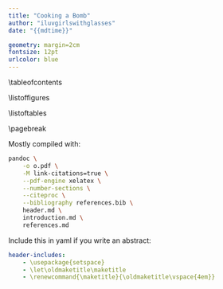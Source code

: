 ```yaml
---
title: "Cooking a Bomb"
author: "iluvgirlswithglasses"
date: "{{mdtime}}"

geometry: margin=2cm
fontsize: 12pt
urlcolor: blue
---
```


\tableofcontents

\listoffigures

\listoftables

\pagebreak

Mostly compiled with:

```sh
pandoc \
	-o o.pdf \
	-M link-citations=true \
	--pdf-engine xelatex \
	--number-sections \
	--citeproc \
	--bibliography references.bib \
	header.md \
	introduction.md \
	references.md
```

Include this in yaml if you write an abstract:

```yaml
header-includes:
    - \usepackage{setspace}
    - \let\oldmaketitle\maketitle
    - \renewcommand{\maketitle}{\oldmaketitle\vspace{4em}}
```

